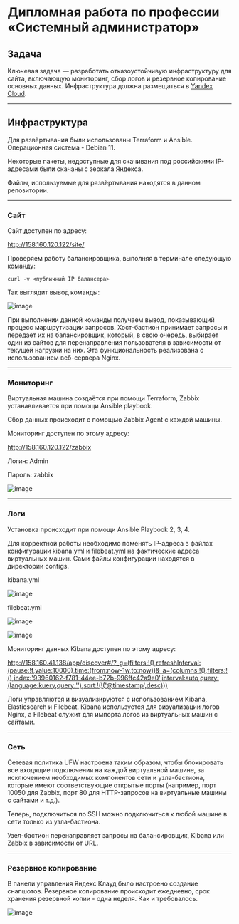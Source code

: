 #  Дипломная работа по профессии «Системный администратор»

## Задача
Ключевая задача — разработать отказоустойчивую инфраструктуру для сайта, включающую мониторинг, сбор логов и резервное копирование основных данных. Инфраструктура должна размещаться в [Yandex Cloud](https://cloud.yandex.com/).

---

## Инфраструктура
Для развёртывания были использованы Terraform и Ansible. Операционная система - Debian 11.

Некоторые пакеты, недоступные для скачивания под российскими IP-адресами были скачаны с зеркала Яндекса.

Файлы, используемые для развёртывания находятся в данном репозитории.

---

### Сайт
Сайт доступен по адресу:

http://158.160.120.122/site/

Проверяем работу балансировщика, выполняя в терминале следующую команду:

`curl -v <публичный IP балансера>`

Так выглядит вывод команды:

![image](https://github.com/GorkOrMork/netd/assets/109193124/9b6a6b15-1d1d-4413-b1fe-2d524fb8b0b5)


При выполнении данной команды получаем вывод, показывающий процесс маршрутизации запросов. Хост-бастион принимает запросы и передает их на балансировщик, который, в свою очередь, выбирает один из сайтов для перенаправления пользователя в зависимости от текущей нагрузки на них. Эта функциональность реализована с использованием веб-сервера Nginx.

---

### Мониторинг
Виртуальная машина создаётся при помощи Terraform, Zabbix устанавливается при помощи Ansible playbook.

Сбор данных происходит с помощью Zabbix Agent с каждой машины.

Мониторинг доступен по этому адресу:

http://158.160.120.122/zabbix

Логин: Admin

Пароль: zabbix

![image](https://github.com/GorkOrMork/netd/assets/109193124/45f06199-9071-4744-9355-6cc6c46fa489)


---

### Логи
Установка происходит при помощи Ansible Playbook 2, 3, 4.

Для корректной работы необходимо поменять IP-адреса в файлах конфигурации kibana.yml и filebeat.yml на фактические адреса виртуальных машин. Сами файлы конфигурации находятся в директории configs.

kibana.yml

![image](https://github.com/GorkOrMork/netd/assets/109193124/00a6823e-1ecb-44f7-aa87-26ce5356623c)


filebeat.yml

![image](https://github.com/GorkOrMork/netd/assets/109193124/474c0804-b318-4f35-be37-a0f22a435eb3)


![image](https://github.com/GorkOrMork/netd/assets/109193124/df26352f-da4e-4e26-aadd-d260b08cd1ea)


Мониторинг данных Kibana доступен по этому адресу:

http://158.160.41.138/app/discover#/?_g=(filters:!(),refreshInterval:(pause:!f,value:10000),time:(from:now-1w,to:now))&_a=(columns:!(),filters:!(),index:'93960162-f781-44ee-b72b-996ffc42a9e0',interval:auto,query:(language:kuery,query:''),sort:!(!('@timestamp',desc)))

Логи управляются и визуализируются с использованием Kibana, Elasticsearch и Filebeat. Kibana используется для визуализации логов Nginx, а Filebeat служит для импорта логов из виртуальных машин с сайтами.

---

### Сеть
Сетевая политика UFW настроена таким образом, чтобы блокировать все входящие подключения на каждой виртуальной машине, за исключением необходимых компонентов сети и узла-бастиона, которые имеют соответствующие открытые порты (например, порт 10050 для Zabbix, порт 80 для HTTP-запросов на виртуальные машины с сайтами и т.д.).

Теперь, подключиться по SSH можно подключиться к любой машине в сети только из узла-бастиона.

Узел-бастион перенаправляет запросы на балансировщик, Kibana или Zabbix в зависимости от URL.

---

### Резервное копирование
В панели управления Яндекс Клауд было настроено создание снапшотов. Резервное копирование происходит ежедневно, срок хранения резервной копии - одна неделя. Как и требовалось.

![image](https://github.com/GorkOrMork/netd/assets/109193124/ddd96ace-2a1c-4d65-b8b5-a861b245bfba)

